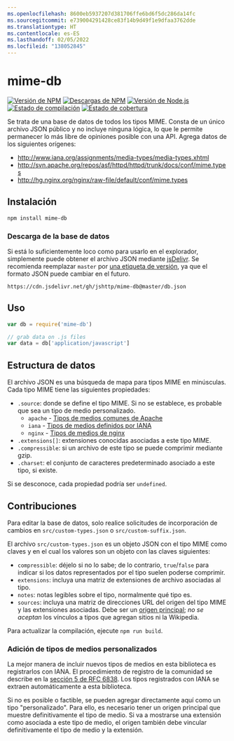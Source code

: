 ```yaml
---
ms.openlocfilehash: 8600eb5937207d381706ffe6bd6f5dc286da14fc
ms.sourcegitcommit: e739004291428ce83f14b9d49f1e9dfaa3762dde
ms.translationtype: HT
ms.contentlocale: es-ES
ms.lasthandoff: 02/05/2022
ms.locfileid: "138052845"
---
```

# <a name="mime-db"></a>mime-db

[![Versión de NPM][npm-version-image]][npm-url]
[![Descargas de NPM][npm-downloads-image]][npm-url]
[![Versión de Node.js][node-image]][node-url]
[![Estado de compilación][ci-image]][ci-url]
[![Estado de cobertura][coveralls-image]][coveralls-url]

Se trata de una base de datos de todos los tipos MIME.
Consta de un único archivo JSON público y no incluye ninguna lógica, lo que le permite permanecer lo más libre de opiniones posible con una API.
Agrega datos de los siguientes orígenes:

- http://www.iana.org/assignments/media-types/media-types.xhtml
- http://svn.apache.org/repos/asf/httpd/httpd/trunk/docs/conf/mime.types
- http://hg.nginx.org/nginx/raw-file/default/conf/mime.types

## <a name="installation"></a>Instalación

```bash
npm install mime-db
```

### <a name="database-download"></a>Descarga de la base de datos

Si está lo suficientemente loco como para usarlo en el explorador, simplemente puede obtener el archivo JSON mediante [jsDelivr](https://www.jsdelivr.com/). Se recomienda reemplazar `master` por [una etiqueta de versión](https://github.com/jshttp/mime-db/tags), ya que el formato JSON puede cambiar en el futuro.

```
https://cdn.jsdelivr.net/gh/jshttp/mime-db@master/db.json
```

## <a name="usage"></a>Uso

```js
var db = require('mime-db')

// grab data on .js files
var data = db['application/javascript']
```

## <a name="data-structure"></a>Estructura de datos

El archivo JSON es una búsqueda de mapa para tipos MIME en minúsculas.
Cada tipo MIME tiene las siguientes propiedades:

- `.source`: donde se define el tipo MIME.
    Si no se establece, es probable que sea un tipo de medio personalizado.
    - `apache` - [Tipos de medios comunes de Apache](http://svn.apache.org/repos/asf/httpd/httpd/trunk/docs/conf/mime.types)
    - `iana` - [Tipos de medios definidos por IANA](http://www.iana.org/assignments/media-types/media-types.xhtml)
    - `nginx` - [Tipos de medios de nginx](http://hg.nginx.org/nginx/raw-file/default/conf/mime.types)
- `.extensions[]`: extensiones conocidas asociadas a este tipo MIME.
- `.compressible`: si un archivo de este tipo se puede comprimir mediante gzip.
- `.charset`: el conjunto de caracteres predeterminado asociado a este tipo, si existe.

Si se desconoce, cada propiedad podría ser `undefined`.

## <a name="contributing"></a>Contribuciones

Para editar la base de datos, solo realice solicitudes de incorporación de cambios en `src/custom-types.json` o `src/custom-suffix.json`.

El archivo `src/custom-types.json` es un objeto JSON con el tipo MIME como claves y en el cual los valores son un objeto con las claves siguientes:

- `compressible`: déjelo si no lo sabe; de lo contrario, `true`/`false` para indicar si los datos representados por el tipo suelen poderse comprimir.
- `extensions`: incluya una matriz de extensiones de archivo asociadas al tipo.
- `notes`: notas legibles sobre el tipo, normalmente qué tipo es.
- `sources`: incluya una matriz de direcciones URL del origen del tipo MIME y las extensiones asociadas. Debe ser un [origen principal](https://en.wikipedia.org/wiki/Primary_source); _no se aceptan_ los vínculos a tipos que agregan sitios ni la Wikipedia.

Para actualizar la compilación, ejecute `npm run build`.

### <a name="adding-custom-media-types"></a>Adición de tipos de medios personalizados

La mejor manera de incluir nuevos tipos de medios en esta biblioteca es registrarlos con IANA. El procedimiento de registro de la comunidad se describe en la [sección 5 de RFC 6838](http://tools.ietf.org/html/rfc6838#section-5). Los tipos registrados con IANA se extraen automáticamente a esta biblioteca.

Si no es posible o factible, se pueden agregar directamente aquí como un tipo "personalizado". Para ello, es necesario tener un origen principal que muestre definitivamente el tipo de medio. Si va a mostrarse una extensión como asociada a este tipo de medio, el origen también debe vincular definitivamente el tipo de medio y la extensión.

[ci-image]: https://badgen.net/github/checks/jshttp/mime-db/master?label=ci
[ci-url]: https://github.com/jshttp/mime-db/actions?query=workflow%3Aci
[coveralls-image]: https://badgen.net/coveralls/c/github/jshttp/mime-db/master
[coveralls-url]: https://coveralls.io/r/jshttp/mime-db?branch=master
[node-image]: https://badgen.net/npm/node/mime-db
[node-url]: https://nodejs.org/en/download
[npm-downloads-image]: https://badgen.net/npm/dm/mime-db
[npm-url]: https://npmjs.org/package/mime-db
[npm-version-image]: https://badgen.net/npm/v/mime-db
